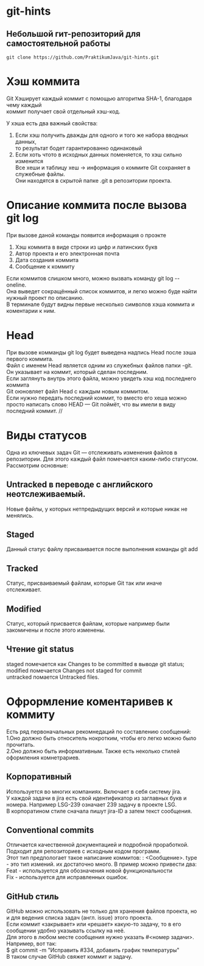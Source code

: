 ﻿# git-hints

## Небольшой гит-репозиторий для самостоятельной работы

`git clone https://github.com/PraktikumJava/git-hints.git`
# Хэш коммита  
Git Хэширует каждый коммит с помощью алгоритма SHA-1, благодаря чему каждый  
коммит получает свой отдельный хэш-код. 


У хэша есть два важный свойства:  
1. Если хэш получить дважды для одного и того же набора вводных данных,  
то результат бодет гарантированно одинаковый  
2. Если хоть чтото в исходных данных поменяется, то хэш сильно изменится  
Все хеши и таблицу хеш → информация о коммите Git сохраняет в служебные файлы.  
Они находятся в скрытой папке .git в репозитории проекта.


# Описание коммита после вызова git log  
При вызове даной команды появится информация о проэкте  
1. Хэш коммита в виде строки из цифр и латинских букв  
2. Автор проекта и его электронная почта  
3. Дата создания коммита  
4. Сообщение к коммиту  
  
Если коммитов слишком много, можно вызвать команду git log --oneline.  
Она выведет сокращённый список коммитов, и легко можно буде найти нужный проект по описанию.  
В терминале будут видны первые несколько символов хэша коммита и коментарии к ним.


# Head  
При вызове комманды git log будет выведена надпись Head после зэша первого коммита.  
Файл с именем Head является одним из служебных файлов папки -git. Он указывает на коммит, который сделан последним.  
Если заглянуть внутрь этого файла, можно увидеть хэш код последнего коммита  
Git оюновляет файл Head с каждым новым коммитом.  
Если нужно передать последний коммит, то вместо его хеша можно просто написать слово HEAD — Git поймёт, что вы имели в виду последний коммит.  //
# Виды статусов  
Одна из ключевых задач Git — отслеживать изменения файлов в репозитории. Для этого каждый файл помечается каким-либо статусом.  
Рассмотрим основные:  
## Untracked в переводе с английского неотслеживаемый.  
Новые файлы, у которых нетпредыдущих версий и которые никак не менялись.  
## Staged  
Данный статус файлу присваивается после выполнения команды git add  
## Tracked  
Статус, присваиваемый файлам, которые Git так или иначе отслеживает.
## Modified 
Статус, который присвается файлам, которые например были закомичены и после этого изменены.  
## Чтение git status 
staged помечается как Changes to be committed в выводе git status;    
modified помечается Changes not staged for commit  
untracked помается Untracked files.  

 
# Офрормление коментаривев к коммиту  
Есть ряд первоначальных рекомнедаций по составлению сообщений:  
1.Оно должно быть относитель нокротким, чтобы его легко можно было прочитать.  
2.Оно должно быть информативным.
Также есть неколько стилей оформления комнетрариев.  
## Корпоративный  
Используется во многих компаниях. Включает в себя систему jira.  
У каждой задачи в jira есть свой идентификатор из заглавных букв и номера. Например LSG-239 означает 239 задачу в проекте LSG.  
В корпоратином стиле сначала пишут jira-ID  а затем текст сообщения.  
## Conventional commits  
Отличается качественной документацией и подробной проработкой. Подходит для репозиториев с исходным кодом программ.  
Этот тип предпологает такое написание коммитов: <type>: <Сообщение>.
type - это тип измений. их достаточно много. В пример можно привести два:  
Feat - используется для обозначения новой функциональности  
Fix - используется для исправленных ошибок.  
## GitHub стиль  
GitHub можно использовать не только для хранения файлов проекта, но и для ведения списка задач (англ. issue) этого проекта.  
Если коммит «закрывает» или «решает» какую-то задачу, то в его сообщении удобно указывать ссылку на неё.  
Для этого в любом месте сообщения нужно указать #<номер задачи>.  
Например, вот так:  
$ git commit -m "Исправить #334, добавить график температуры"  
В таком случае GitHub свяжет коммит и задачу. 